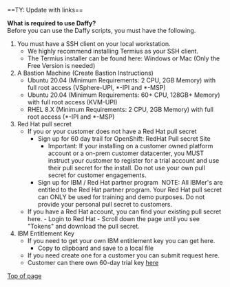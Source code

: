             
<a name="daffy-requirements"></a>

==TY: Update with links==

**What is required to use Daffy?**  
Before you can use the Daffy scripts, you must have the following.

1. You must have a SSH client on your local workstation.  
    - We highly recommend installing Termius as your SSH client.
    - The Termius installer can be found here:  Windows or Mac  (Only the Free Version is needed)
2. A Bastion Machine (Create Bastion Instructions)
    - Ubuntu 20.04 (Minimum Requirements: 2 CPU, 2GB Memory) with full root access  (VSphere-UPI, *-IPI and *-MSP)
    - Ubuntu 20.04 (Minimum Requirements: 60+ CPU, 128GB+ Memory) with full root access  (KVM-UPI)
    - RHEL 8.X         (Minimum Requirements: 2 CPU, 2GB Memory) with full root access  (*-IPI and *-MSP)
3. Red Hat pull secret
    - If you or your customer does not have a Red Hat pull secret  
        - Sign up for 60 day trail for OpenShift: RedHat Pull secret Site
            - Important: If your installing on a customer owned platform account or a on-prem customer datacenter, you MUST instruct your customer to register for a trial account and use their pull secret for the install. Do not use your own pull secret for customer engagements.
        - Sign up for IBM / Red Hat partner program ​​​​​​
            NOTE: All IBMer's are entitled to the Red Hat partner program. Your Red Hat pull secret can ONLY be used for training and demo purposes. Do not provide your personal pull secret to customers.
    - If you have a Red Hat account, you can find your existing pull secret here.
          - Login to Red Hat
          - Scroll down the page until you see "Tokens" and download the pull secret.
4. IBM Entitlement Key
    - If you need to get your own IBM entitlement key you can get here.
        - Copy to clipboard and save to a local file
    - If you need create one for a customer you can submit request here.
    - Customer can there own 60-day trial key [here](https://www.ibm.com/account/reg/us-en/signup?formid=urx-44505)
    
[Top of page](#daffy-requirements)
